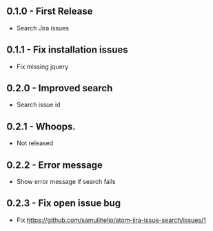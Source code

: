 ## 0.1.0 - First Release
* Search Jira issues

## 0.1.1 - Fix installation issues
* Fix missing jquery

## 0.2.0 - Improved search
* Search issue id

## 0.2.1 - Whoops.
* Not released

## 0.2.2 - Error message
* Show error message if search fails

## 0.2.3 - Fix open issue bug
* Fix https://github.com/samuliheljo/atom-jira-issue-search/issues/1
